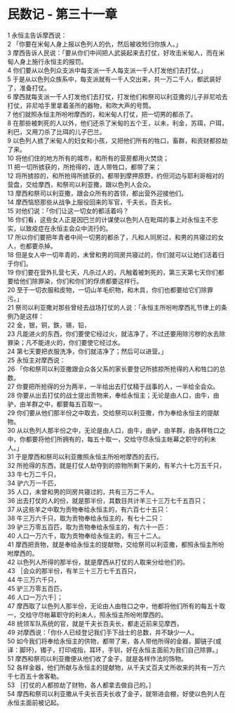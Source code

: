 # 民数记 - 第三十一章
  
 1 永恒主告诉摩西说：  
 2 「你要在米甸人身上报以色列人的仇，然后被收殓归你族人。」  
 3 摩西告诉人民说：「要从你们中间把人武装起来去打仗，好攻击米甸人，而在米甸人身上施行永恒主的报罚。  
 4 你们要从以色列众支派中每支派一千人每支派一千人打发他们去打仗。」  
 5 于是从以色列众族系中，每支派就有一千人交出来，共一万二千人，都武装好了，准备打仗。  
 6 摩西就每支派一千人打发他们去打仗，打发他们和祭司以利亚撒的儿子非尼哈去打仗，非尼哈手里拿着圣所的器物，和吹大声的号筒。  
 7 他们就照永恒主所吩咐摩西的，和米甸人打仗，把一切男的都杀了。  
 8 在那些被刺死的人以外，他们还杀了米甸的五个王，以未，利金，苏珥，户珥，利巴，又用刀杀了比珥的儿子巴兰。  
 9 以色列人掳了米甸人的妇女和小孩，又把他们所有的牲口，畜群，和资财都掠劫了来。  
 10 将他们住的地方所有的城市，和所有的营房都用火焚烧；  
 11 把一切所掳获的，所抢得的，连人带牲口，都带了来；  
 12 将所掳掠的，和所抢得所掳获的，都带到摩押原野，约但河边与耶利哥相对的营盘，交给摩西，和祭司以利亚撒，跟以色列人会众。  
 13 摩西和祭司以利亚撒，跟会众所有的首领，都出营外迎接他们。  
 14 摩西恼怒那些从战争上服役回来的军官，千夫长，百夫长。  
 15 对他们说：「你们让这一切女的都活着吗？  
 16 你们看，这些女人正是因巴兰的计谋使以色列人在毗珥的事上对永恒主不忠实，以致疫症在永恒主会众中流行的。  
 17 所以你们要把年青者中间一切男的都杀了，凡和人同房过，和男的共寝过的女人，也都要杀掉。  
 18 但是女人中一切年青的，未曾和男的同房共寝过的，你们就可以让她们活着归于你们。  
 19 你们要在营外扎营七天，凡杀过人的，凡触着被刺死的，第三天第七天你们都要给他们除罪染，你们和你们的俘虏都要这样行。  
 20 至于一切衣服和皮物，一切山羊毛织物，和木具，你们也都要给它们除罪污。」  
 21 祭司以利亚撒对那些曾经去战场打仗的人说：「永恒主所吩咐摩西礼节律上的条例乃是这样：  
 22 金，银，铜，鉄，锡，铅，  
 23 凡能进火的东西，你们要使它经过火，就洁净了，不过还要用除污秽的水去除罪染；凡不能进火的，你们要使它经过水。  
 24 第七天要把衣服洗净，你们就洁净了；然后可以进营。」  
 25 永恒主对摩西说：  
 26 「你和祭司以利亚撒跟会众各父系的家长要登记所掳掠所抢得的人和牲口的总数。  
 27 你要把所抢得的分为两半，一半给出去打仗精于战事的人，一半给全会众。  
 28 你要从出去打仗的战士提出贡物来，奉给永恒主；无论是由人口，由牛，由驴，由羊群之中，都要每五百取一。  
 29 你们要从他们那半份之中取去，交给祭司以利亚撒，作为奉给永恒主的提献物。  
 30 从以色列人那半份之中，无论是由人口，由牛，由驴，由羊群，由各样牲口之中，你都要将他们所拥有的，每五十取一，交给守尽永恒主帐幕之职守的利未人。」  
 31 于是摩西和祭司以利亚撒照永恒主所吩咐摩西的去行。  
 32 所抢得的东西，就是打仗人劫夺到的掠物所剩下来的，有羊六十七万五千只，  
 33 牛七万二千只，  
 34 驴六万一千匹，  
 35 人口，未曾和男的同房共寝过的，共有三万二千人。  
 36 出去打仗的人的份，就是那半份，其数目共计羊三十三万七千五百只；  
 37 从这些羊之中取为贡物奉给永恒主的，有六百七十五只：  
 38 牛三万六千只，取为贡物奉给永恒主的，有七十二只：  
 39 驴三万零五百匹，取为贡物奉给永恒主的，有六十一匹：  
 40 人口一万六千，取为贡物奉给永恒主的，有三十二人。  
 41 摩西把贡物，就是奉给永恒主的提献物，交给祭司以利亚撒，都照永恒主所吩咐摩西的。  
 42 以色列人所得的那半份，就是摩西从打仗的人取来分给他们的。  
 43 ［会众的那半份，有羊三十三万七千五百只，  
 44 牛三万六千只，  
 45 驴三万零五百匹，  
 46 人口一万六千］；  
 47 摩西取了以色列人那半份，无论由人由牲口之中，他都将他们所有的每五十取一，交给守尽帐幕职守的利未人，照永恒主所吩咐摩西的。  
 48 统领军队系统的官，就是千夫长百夫长，都走近前来见摩西，  
 49 对摩西说：「你仆人已经登记我们手下战士的总数，并不缺少一人。  
 50 如今我们将奉给永恒主的供物，都带了来，各人带他所得的金器，脚链子(或译：脚环)，镯子，打印戒指，耳环，手钏，好在永恒主面前为我们自己除罪。」  
 51 摩西和祭司以利亚撒便从他们收了金子，就是各样作法的饰物。  
 52 各样金器，他们所献与永恒主的提献物，从千夫丈百夫丈所收来的共有一万六千七百五十舍客勒。  
 53 ［打仗的人都掠劫了财物，各人都拿去做自己的。］  
 54 摩西和祭司以利亚撒从千夫长百夫长收了金子，就带进会棚，好使以色列人在永恒主面前被记起。